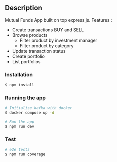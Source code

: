 ## Description

Mutual Funds App built on top express js. Features : 
- Create transactions BUY and SELL
- Browse products
  - Filter product by investment manager
  - Filter product by category
- Update transaction status
- Create portfolio
- List portfolios

### Installation

```bash
$ npm install
```

### Running the app

```bash
# Initialize kafka with docker
$ docker compose up -d 

# Run the app
$ npm run dev
```

### Test

```bash
# e2e tests
$ npm run coverage
```
